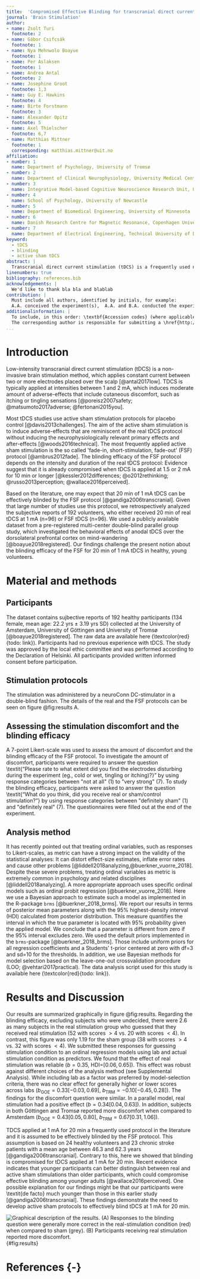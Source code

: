 ```yaml
---
title:  'Compromised Effective Blinding for transcranial direct current stimulation at 1 mA for 20 min in Young Healthy Individuals'
journal: 'Brain Stimulation'
author:
- name: Zsolt Turi
  footnote: 2
- name: Gábor Csifcsák
  footnote: 1
- name: Nya Mehnwolo Boayue
  footnote: 1
- name: Per Aslaksen
  footnote: 1
- name: Andrea Antal
  footnote: 2
- name: Josephine Groot
  footnote: 1,3
- name: Guy E. Hawkins
  footnote: 4
- name: Birte Forstmann
  footnote: 3
- name: Alexander Opitz
  footnote: 5
- name: Axel Thielscher
  footnote: 6,7
- name: Matthias Mittner
  footnote: 1
  corresponding: matthias.mittner@uit.no
affiliation:
- number: 1
  name: Department of Psychology, University of Tromsø
- number: 2
  name: Department of Clinical Neurophysiology, University Medical Center Göttingen
- number: 3
  name: Integrative Model-based Cognitive Neuroscience Research Unit, University of Amsterdam
- number: 4
  name: School of Psychology, University of Newcastle
- number: 5
  name: Department of Biomedical Engineering, University of Minnesota
- number: 6
  name: Danish Research Centre for Magnetic Resonance, Copenhagen University Hospital Hvidovre
- number: 7
  name: Department of Electrical Engineering, Technical University of Denmark
keyword:
  - tDCS
  - blinding
  - active sham tDCS
abstract: |
  Transcranial direct current stimulation (tDCS) is a frequently used non-invasive brain stimulation method, which has the potential to modulate cortical excitability level and cognitive functions in humans. While most stimulators are can operate in double-blind mode, the amount of discomfort experienced during tDCS may break blinding. The goal of the study was to investigated the blinding efficacy of the so-called "fade-in, short-stimulation, fade-out" (FSF) active sham protocol against 1 mA-20 minutes real tDCS. We analyzed subjective reports of 192 volunteers, who either received 20 minutes of real tDCS at 1 mA (n=96) or FSF tDCS (n=96). Participants reported more intense discomfort for the real tDCS, when compared to the FSF protocol and correctly guessed the condition for the real tDCS. Our results suggest that blinding is compromised for 1 mA -20 minutes real tDCS. Developing active sham protocols for effectively blinding this commonly used real tDCS protocol is needed.
linenumbers: true
bibliography: references.bib 
acknowledgements: |
  We'd like to thank bla bla and blablab
contribution: | 
  Must include all authors, identified by initials, for example:
  A.A. conceived the experiment(s),  A.A. and B.A. conducted the experiment(s), C.A. and D.A. analysed the results.  All authors reviewed the manuscript.
additionalinformation: |
  To include, in this order: \textbf{Accession codes} (where applicable); \textbf{Competing financial interests} (mandatory statement).
  The corresponding author is responsible for submitting a \href{http://www.nature.com/srep/policies/index.html#competing}{competing financial interests statement} on behalf of all authors of the paper. This statement must be included in the submitted article file.
...
```


# Introduction

Low-intensity transcranial direct current stimulation (tDCS) is a non-invasive brain stimulation method, which applies constant current between two or more electrodes placed over the scalp [@antal2017low]. TDCS is typically applied at intensities between 1 and 2 mA, which induces moderate amount of adverse-effects that include cutaneous discomfort, such as itching or tingling sensations [@poreisz2007safety; @matsumoto2017adverse; @fertonani2015you].

Most tDCS studies use active sham stimulation protocols for placebo control [@davis2013challenges]. The aim of the active sham stimulation is to induce adverse-effects that are reminiscent of the real tDCS protocol without inducing the neurophysiologically relevant primary effects and after-effects [@woods2016technical]. The most frequently applied active sham stimulation is the so called 'fade-in, short-stimulation, fade-out' (FSF) protocol [@ambrus2012fade]. The blinding efficacy of the FSF protocol depends on the intensity and duration of the real tDCS protocol: Evidence suggest that it is already compromised when tDCS is applied at 1.5 or 2 mA for 10 min or longer [@kessler2012differences; @o2012rethinking; @russo2013perception; @wallace2016perceived].

Based on the literature, one may expect that 20 min of 1 mA tDCS can be effectively blinded by the FSF protocol [@gandiga2006transcranial]. Given that large number of studies use this protocol, we retrospectively analyzed the subjective reports of 192 volunteers, who either received 20 min of real tDCS at 1 mA (n=96) or FSF tDCS (n=96). We used a publicly available dataset from a pre-registered multi-center double-blind parallel group study, which investigated the behavioral effects of anodal tDCS over the dorsolateral prefrontal cortex on mind-wandering [@boayue2018registered]. Our findings challenge the present notion about the blinding efficacy of the FSF for 20 min of 1 mA tDCS in healthy, young volunteers.


# Material and methods

## Participants 
The dataset contains sujbective reports of 192 healthy participants (134 female, mean age: 22.2 yrs $\pm$ 3.19 yrs SD)  collected at the University of Amsterdam, University of Göttingen and University of Tromsø [@boayue2018registered]. The raw data are available here (\textcolor{red}{todo: link}). Participants had no previous experience with tDCS. The study was approved by the local ethic committee and was performed according to the Declaration of Helsinki. All participants provided written informed consent before participation. 

## Stimulation protocols

The stimulation was administered by a neuroConn DC-stimulator in a double-blind fashion. The details of the real and the FSF protocols can be seen on figure @fig:results A.  

## Assessing the stimulation discomfort and the blinding efficacy

A 7-point Likert-scale was used to assess the amount of discomfort and the blinding efficacy of the FSF protocol. To investigate the amount of discomfort, participants were required to answer the question \textit{“Please rate to what extent did you find the electrodes disturbing during the experiment (eg., cold or wet, tingling or itching)?}” by using response categories between "not at all" (1) to "very strong" (7). To study the blinding efficacy, participants were asked to answer the question \textit{“What do you think, did you receive real or sham/control stimulation?”} by using response categories between "definitely sham" (1) and "definitely real" (7). The questionnaires were filled out at the end of the experiment. 

## Analysis method

It has recently pointed out that treating ordinal variables, such as responses to Likert-scales, as metric can have a strong impact on the validity of the statistical analyses: It can distort effect-size estimates, inflate error rates and cause other problems [@liddell2018analyzing,@buerkner_vuorre_2018]. Despite these severe problems, treating ordinal variables as metric is extremely common in psychology and related disciplines [@liddell2018analyzing]. A more appropriate approach uses specific ordinal models such as ordinal probit regression [@buerkner_vuorre_2018]. Here we use a Bayesian approach to estimate such a model as implemented in the R-package `brms` [@buerkner_2018_brms]. We report our results in terms of posterior mean parameters along with the 95% highest-density interval (HDI) calculated from posterior distribution. This measure quantifies the interval in which the true parameter is located with 95% probability given the applied model. We conclude that a parameter is different from zero if the 95% interval excludes zero. We used the default priors implemented in the `brms`-package [@buerkner_2018_brms]. Those include uniform priors for all regression coefficients and a Students' t-prior centered at zero with df=3 and sd=10 for the thresholds.
In addition, we use Bayesian methods for model selection based on the leave-one-out crossvalidation procedure (LOO; @vehtari2017practical). The data analysis script used for this study is available here (\textcolor{red}{todo: link}).

# Results and Discussion

Our results are summarized graphically in figure @fig:results. Regarding the blinding efficacy, excluding subjects who were undecided, there were 2.6 as many subjects in the real stimulation group who guessed that they received real stimulation (52 with scores $>4$ vs. 20 with scores $<4$). In contrast, this figure was only 1.19 for the sham group (38 with scores $>4$ vs. 32 with scores $<4$). We submitted these responses for guessing stimulation condition to an ordinal regression models using lab and actual stimulation condition as predictors. We found that the effect of real stimulation was reliable ($b=0.35$, HDI=$[0.06, 0.65]$). This effect was robust against different choices of the analysis method (see Supplemental Analysis). While including lab as a factor was preferred by model-selection criteria, there was no clear effect for generally higher or lower scores across labs ($b_{\text{GOE}}=0.33 [-0.03, 0.69]$, $b_{\text{TRM}}=-0.10 [-0.45,0.28]$). The findings for the discomfort question were similar. In a parallel model, real stimulation had a positive effect ($b=0.34 [0.04, 0.63]$). In addition, subjects in both Göttingen and Tromsø reported more discomfort when compared to Amsterdam ($b_{\text{GOE}}=0.43 [0.05, 0.80]$, $b_{\text{TRM}}=0.67 [0.31,1.06]$). 

TDCS applied at 1 mA for 20 min a frequently used protocol in the literature and it is assumed to be effectively blinded by the FSF protocol. This assumption is based on 24 healthy volunteers and 23 chronic stroke patients with a mean age between 46.3 and 62.3 years [@gandiga2006transcranial]. Contrary to this, here we showed that blinding is compromised for tDCS applied at 1 mA for 20 min. Recent evidence indicates that younger participants can better distinguish between real and active sham stimulations than older participants, which could compromise effective blinding among younger adults [@wallace2016perceived]. One possible explanation for our findings might be that our participants were \textit{de facto} much younger than those in this earlier study [@gandiga2006transcranial]. These findings demonstrate the need to develop active sham protocols to effectively blind tDCS at 1 mA for 20 min. 



![Graphical description of the results. (A) Responses to the blinding question were generally more correct in the real-stimulation condition (red) when compared to sham (grey). (B) Participants receiving real stimulation reported more discomfort.](pics/blinding.png){#fig:results}


# References {-}

<!-- -->
